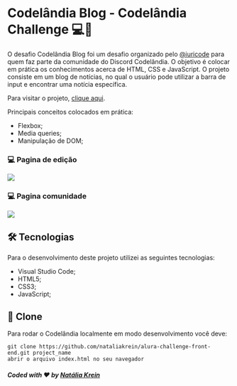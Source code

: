 # Codelândia Blog - Codelândia Challenge 💻💙
O desafio Codelândia Blog foi um desafio organizado pelo <a href="https://github.com/iuricode">@iuricode</a> para quem faz parte da comunidade do Discord Codelândia. O objetivo é colocar em prática os conhecimentos acerca de HTML, CSS e JavaScript. 
O projeto consiste em um blog de notícias, no qual o usuário pode utilizar a barra de input e encontrar uma notícia específica.

Para visitar o projeto, <a href="https://nataliakrein.github.io/desafio-codelandia/">clique aqui</a>.

Principais conceitos colocados em prática:
<ul>
  <li>Flexbox;</li>
  <li>Media queries;</li>
  <li>Manipulação de DOM;</li>
</ul> 

### 💻 Pagina de edição
![](https://user-images.githubusercontent.com/75141156/120339086-3186ce80-c2cb-11eb-9593-a1daa64f95c2.gif)


### 💻 Pagina comunidade
![](https://user-images.githubusercontent.com/75141156/120339292-5da24f80-c2cb-11eb-96c6-e43ab869ed81.gif)


## 🛠 Tecnologias
Para o desenvolvimento deste projeto utilizei as seguintes tecnologias:
<ul>
  <li>Visual Studio Code;</li>
  <li>HTML5;</li>
  <li>CSS3;</li>
  <li>JavaScript;</li>
</ul>

## 💾 Clone
Para rodar o Codelândia localmente em modo desenvolvimento você deve:
```
git clone https://github.com/nataliakrein/alura-challenge-front-end.git project_name
abrir o arquivo index.html no seu navegador
```
##### Coded with ❤ by <a href="https://github.com/nataliakrein/">Natália Krein</a>

